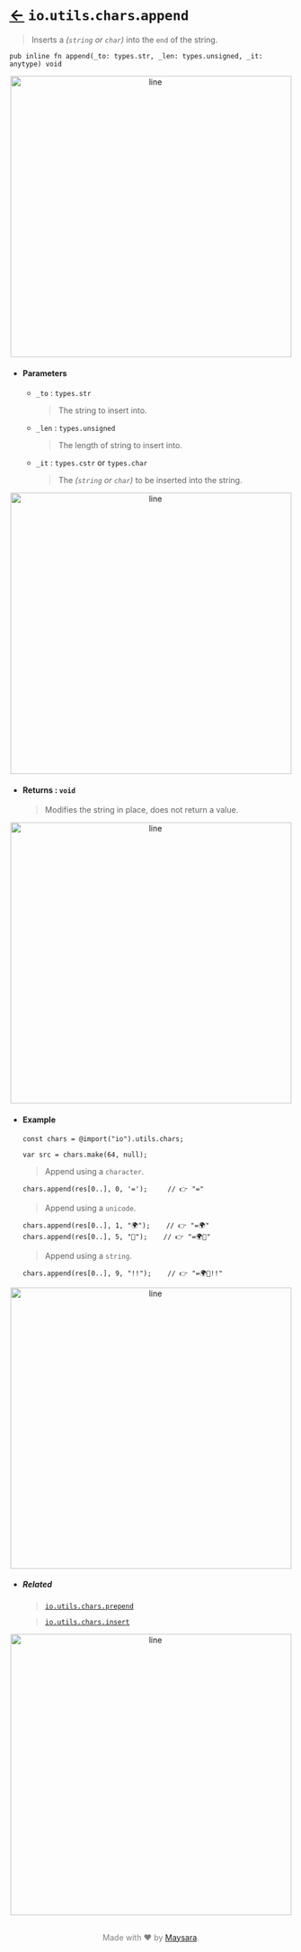 # [←](../readme.md) `io`.`utils`.`chars`.`append`

> Inserts a _(`string` or `char`)_ into the `end` of the string.

```zig
pub inline fn append(_to: types.str, _len: types.unsigned, _it: anytype) void
```


<div align="center">
<img src="https://raw.githubusercontent.com/Super-ZIG/io/refs/heads/main/docs/dist/img/md/line.png" alt="line" style="width:500px;"/>
</div>

- #### Parameters

    - `_to` : `types.str`

        > The string to insert into.


    - `_len` : `types.unsigned`

        > The length of string to insert into.


    - `_it` : `types.cstr` or `types.char`

        > The _(`string` or `char`)_ to be inserted into the string.


<div align="center">
<img src="https://raw.githubusercontent.com/Super-ZIG/io/refs/heads/main/docs/dist/img/md/line.png" alt="line" style="width:500px;"/>
</div>

- #### Returns : `void`

    > Modifies the string in place, does not return a value.

<div align="center">
<img src="https://raw.githubusercontent.com/Super-ZIG/io/refs/heads/main/docs/dist/img/md/line.png" alt="line" style="width:500px;"/>
</div>

- #### Example

    ```zig
    const chars = @import("io").utils.chars;
    ```

    ```zig
    var src = chars.make(64, null);
    ```

    > Append using a `character`.

    ```zig
    chars.append(res[0..], 0, '=');     // 👉 "="
    ```

    > Append using a `unicode`.

    ```zig
    chars.append(res[0..], 1, "🌍");    // 👉 "=🌍"
    chars.append(res[0..], 5, "🌟");    // 👉 "=🌍🌟"
    ```

    > Append using a `string`.

    ```zig
    chars.append(res[0..], 9, "!!");    // 👉 "=🌍🌟!!"
    ```

<div align="center">
<img src="https://raw.githubusercontent.com/Super-ZIG/io/refs/heads/main/docs/dist/img/md/line.png" alt="line" style="width:500px;"/>
</div>

- ##### Related

  > [`io.utils.chars.prepend`](./prepend.md)

  > [`io.utils.chars.insert`](./insert.md)

<div align="center">
<img src="https://raw.githubusercontent.com/Super-ZIG/io/refs/heads/main/docs/dist/img/md/line.png" alt="line" style="width:500px;"/>
</div>

<p align="center" style="color:grey;"><br />Made with ❤️ by <a href="http://github.com/maysara-elshewehy" target="blank">Maysara</a>.</p>